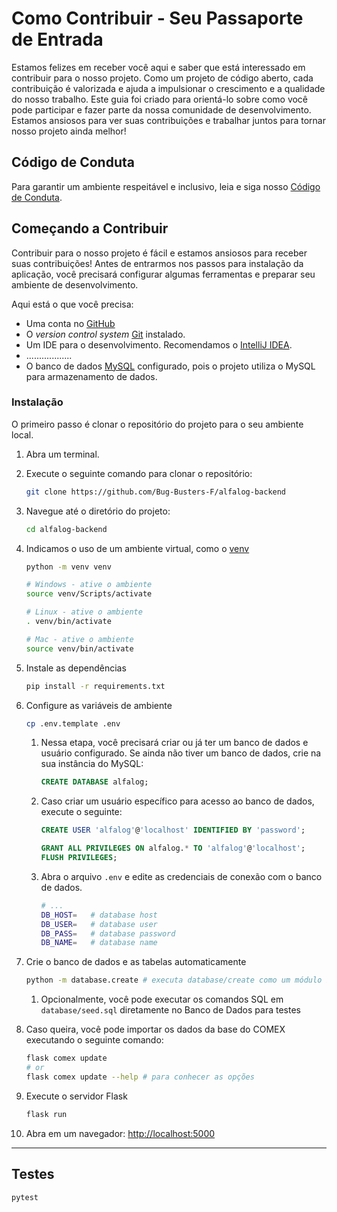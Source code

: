 # Como Contribuir - Seu Passaporte de Entrada

Estamos felizes em receber você aqui e saber que está interessado em contribuir para o nosso projeto. Como um projeto de código aberto, cada contribuição é valorizada e ajuda a impulsionar o crescimento e a qualidade do nosso trabalho. Este guia foi criado para orientá-lo sobre como você pode participar e fazer parte da nossa comunidade de desenvolvimento. Estamos ansiosos para ver suas contribuições e trabalhar juntos para tornar nosso projeto ainda melhor!

## Código de Conduta

Para garantir um ambiente respeitável e inclusivo, leia e siga nosso [Código de Conduta](./CODE_OF_CONDUCT.md).

## Começando a Contribuir

Contribuir para o nosso projeto é fácil e estamos ansiosos para receber suas contribuições! Antes de entrarmos nos passos para instalação da aplicação, você precisará configurar algumas ferramentas e preparar seu ambiente de desenvolvimento.

Aqui está o que você precisa:

- Uma conta no [GitHub](https://github.com/)
- O *version control system* [Git](https://git-scm.com/) instalado.
- Um IDE para o desenvolvimento. Recomendamos o [IntelliJ IDEA](https://www.jetbrains.com/idea/).
- ..................
- O banco de dados [MySQL](https://dev.mysql.com/downloads/mysql/) configurado, pois o projeto utiliza o MySQL para armazenamento de dados.

### Instalação

O primeiro passo é clonar o repositório do projeto para o seu ambiente local.

1. Abra um terminal.
2. Execute o seguinte comando para clonar o repositório:

   ```bash
   git clone https://github.com/Bug-Busters-F/alfalog-backend
   ```

3. Navegue até o diretório do projeto:

   ```bash
   cd alfalog-backend
   ```


3. Indicamos o uso de um ambiente virtual, como o [venv](https://docs.python.org/3/library/venv.html)

    ```sh
    python -m venv venv

    # Windows - ative o ambiente
    source venv/Scripts/activate

    # Linux - ative o ambiente
    . venv/bin/activate

    # Mac - ative o ambiente
    source venv/bin/activate
    ```

4. Instale as dependências

    ```sh
    pip install -r requirements.txt
    ```

5. Configure as variáveis de ambiente

    ```sh
    cp .env.template .env
    ```

    1. Nessa etapa, você precisará criar ou já ter um banco de dados e usuário configurado. Se ainda não tiver um banco de dados, crie na sua instância do MySQL:

        ```sql
        CREATE DATABASE alfalog;
        ```

    2. Caso criar um usuário específico para acesso ao banco de dados, execute o seguinte:

        ```sql
        CREATE USER 'alfalog'@'localhost' IDENTIFIED BY 'password';

        GRANT ALL PRIVILEGES ON alfalog.* TO 'alfalog'@'localhost';
        FLUSH PRIVILEGES;
        ```

    3. Abra o arquivo `.env` e edite as credenciais de conexão com o banco de dados.

        ```sh
        # ...
        DB_HOST=   # database host
        DB_USER=   # database user
        DB_PASS=   # database password
        DB_NAME=   # database name
        ```

6. Crie o banco de dados e as tabelas automaticamente

    ```sh
    python -m database.create # executa database/create como um módulo Python.
    ```

   1. Opcionalmente, você pode executar os comandos SQL em `database/seed.sql` diretamente no Banco de Dados para testes

7. Caso queira, você pode importar os dados da base do COMEX executando o seguinte comando:

    ```sh
    flask comex update
    # or
    flask comex update --help # para conhecer as opções
    ```

8. Execute o servidor Flask

    ```sh
    flask run
    ```

9.  Abra em um navegador: [http://localhost:5000](http://localhost:5000)

---

## Testes

```sh
pytest
```
